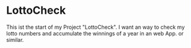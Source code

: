 # LottoCheck

This ist the start of my Project "LottoCheck". I want an way to check my lotto numbers and accumulate the winnings of a year in an web App. or similar.
